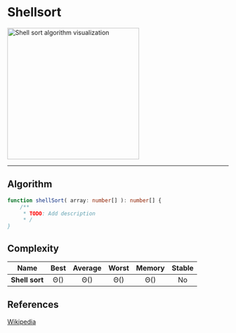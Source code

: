 # Shellsort

<img
    align="left" width="300px" alt="Shell sort algorithm visualization"
    src=""
/>

>

<br clear="both"/>

---

## Algorithm

```TypeScript
function shellSort( array: number[] ): number[] {
    /**
     * TODO: Add description
     * /
}
```

## Complexity

| Name             | Best        | Average     | Worst       | Memory  | Stable  |
| -----------------| :---------: | :---------: | :---------: | :-----: | :-----: |
| **Shell sort**    | Θ() | Θ() | Θ() | Θ()    | No      |

## References

[Wikipedia]()
